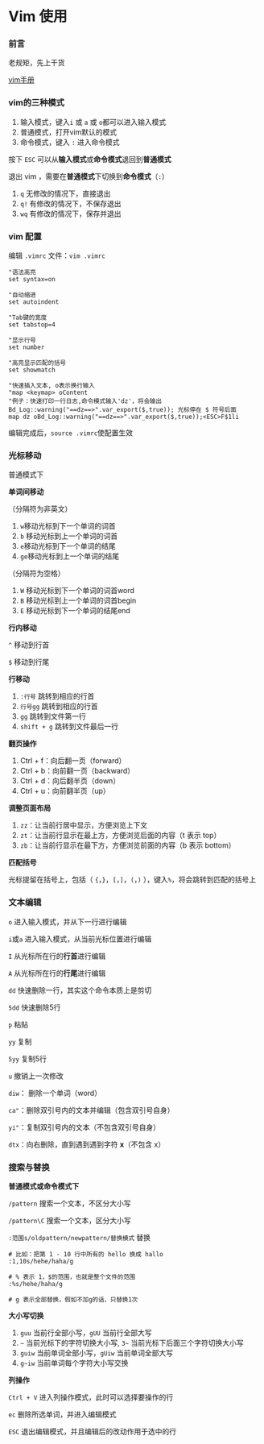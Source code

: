 # Vim 使用

### 前言

老规矩，先上干货

[vim手册](http://vimcdoc.sourceforge.net/doc/help.html)

### vim的三种模式

1. 输入模式，键入`i` 或 `a` 或 `o`都可以进入输入模式
2. 普通模式，打开vim默认的模式
3. 命令模式，键入 `:` 进入命令模式

按下  `ESC` 可以从**输入模式**或**命令模式**退回到**普通模式**

退出 vim ，需要在**普通模式**下切换到**命令模式**（`:`）

1. `q` 无修改的情况下，直接退出
2. `q!` 有修改的情况下，不保存退出
3. `wq` 有修改的情况下，保存并退出

### vim 配置

编辑 `.vimrc` 文件：`vim .vimrc`

```shell
"语法高亮
set syntax=on

"自动缩进
set autoindent

"Tab键的宽度
set tabstop=4

"显示行号
set number

"高亮显示匹配的括号
set showmatch

"快速插入文本, o表示换行输入
"map <keymap> oContent
"例子：快速打印一行日志,命令模式输入'dz'，将会输出 Bd_Log::warning("==dz==>".var_export($,true)); 光标停在 $ 符号后面
map dz oBd_Log::warning("==dz==>".var_export($,true));<ESC>F$1li
```

编辑完成后，`source .vimrc`使配置生效

### 光标移动

普通模式下

**单词间移动**

（分隔符为非英文）

1. `w`移动光标到下一个单词的词首
2. `b` 移动光标到上一个单词的词首
3. `e`移动光标到下一个单词的结尾
4. `ge`移动光标到上一个单词的结尾

（分隔符为空格）

1. `W` 移动光标到下一个单词的词首word
2. `B` 移动光标到上一个单词的词首begin
3. `E` 移动光标到下一个单词的结尾end

**行内移动**

`^` 移动到行首

`$` 移动到行尾

**行移动**

1. `:行号` 跳转到相应的行首
2. `行号gg` 跳转到相应的行首
3. `gg` 跳转到文件第一行
4. `shift + g` 跳转到文件最后一行

**翻页操作**

1. Ctrl + f：向后翻一页（forward）
2. Ctrl + b：向前翻一页（backward）
3. Ctrl + d：向后翻半页（down）
4. Ctrl + u：向前翻半页（up）

**调整页面布局**

1. `zz`：让当前行居中显示，方便浏览上下文
2. `zt`：让当前行显示在最上方，方便浏览后面的内容（t 表示 top）
3. `zb`：让当前行显示在最下方，方便浏览前面的内容（b 表示 bottom）

**匹配括号**

光标提留在括号上，包括（ `{`，`}`，`[`，`]`，`(`，`)` ），键入`%`，将会跳转到匹配的括号上

### 文本编辑

`o` 进入输入模式，并从下一行进行编辑

`i`或`a` 进入输入模式，从当前光标位置进行编辑 

`I` 从光标所在行的**行首**进行编辑

`A` 从光标所在行的**行尾**进行编辑

`dd` 快速删除一行，其实这个命令本质上是剪切

`5dd` 快速删除5行

`p` 粘贴

`yy` 复制

`5yy` 复制5行

`u` 撤销上一次修改

`diw`： 删除一个单词（word）

`ca"`：删除双引号内的文本并编辑（包含双引号自身）

`yi"`：复制双引号内的文本（不包含双引号自身）

`dtx`：向右删除，直到遇到遇到字符 **x**（不包含 x）

### 搜索与替换

**普通模式或命令模式下**

`/pattern` 搜索一个文本，不区分大小写

`/pattern\C` 搜索一个文本，区分大小写

`:范围s/oldpattern/newpattern/替换模式` 替换

```shell
# 比如：把第 1 - 10 行中所有的 hello 换成 hallo
:1,10s/hehe/haha/g

# % 表示 1，$的范围，也就是整个文件的范围
:%s/hehe/haha/g

# g 表示全部替换，假如不加g的话，只替换1次
```

**大小写切换**

1. `guu` 当前行全部小写，`gUU` 当前行全部大写
2. `~` 当前光标下的字符切换大小写, `3~` 当前光标下后面三个字符切换大小写
3. `guiw` 当前单词全部小写，`gUiw` 当前单词全部大写
4. `g~iw` 当前单词每个字符大小写交换

**列操作**

`Ctrl + V` 进入列操作模式，此时可以选择要操作的行

`ec` 删除所选单词，并进入编辑模式

`ESC` 退出编辑模式，并且编辑后的改动作用于选中的行

